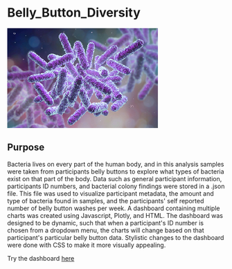 # Belly_Button_Diversity

![bacteria](https://github.com/Mots94/Belly_Button_Diversity/blob/main/static/images/bacteria2.png)

## Purpose
Bacteria lives on every part of the human body, and in this analysis samples were taken from participants belly buttons to explore what types of bacteria exist on that part of the body.  Data such as general participant information, participants ID numbers, and bacterial colony findings were stored in a .json file.  This file was used to visualize participant metadata, the amount and type of bacteria found in samples, and the participants' self reported number of belly button washes per week.  A dashboard containing multiple charts was created using Javascript, Plotly, and HTML.  The dashboard was designed to be dynamic, such that when a participant's ID number is chosen from a dropdown menu, the charts will change based on that participant's particular belly button data.  Stylistic changes to the dashboard were done with CSS to make it more visually appealing.

Try the dashboard [here](https://mots94.github.io/Belly_Button_Diversity/)
